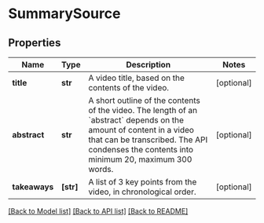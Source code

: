 # SummarySource

## Properties
Name | Type | Description | Notes
------------ | ------------- | ------------- | -------------
**title** | **str** | A video title, based on the contents of the video. | [optional] 
**abstract** | **str** | A short outline of the contents of the video. The length of an &#x60;abstract&#x60; depends on the amount of content in a video that can be transcribed. The API condenses the contents into minimum 20, maximum 300 words. | [optional] 
**takeaways** | **[str]** | A list of 3 key points from the video, in chronological order. | [optional] 

[[Back to Model list]](../README.md#documentation-for-models) [[Back to API list]](../README.md#documentation-for-api-endpoints) [[Back to README]](../README.md)


